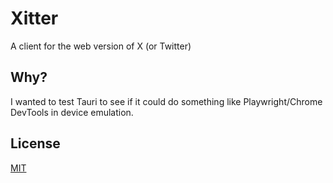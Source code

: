 # Xitter

A client for the web version of X (or Twitter)

## Why?

I wanted to test Tauri to see if it could do something like Playwright/Chrome DevTools in device emulation.

## License

[MIT](./LICENSE)
